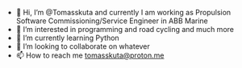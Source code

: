 - 👋 Hi, I’m @Tomasskuta and currently I am working as Propulsion Software Commissioning/Service Engineer in ABB Marine
- 👀 I’m interested in programming and road cycling and much more
- 🌱 I’m currently learning Python
- 💞️ I’m looking to collaborate on whatever
- 📫 How to reach me tomasskuta@proton.me

<!---
Tomasskuta/Tomasskuta is a ✨ special ✨ repository because its `README.md` (this file) appears on your GitHub profile.
You can click the Preview link to take a look at your changes.
--->
